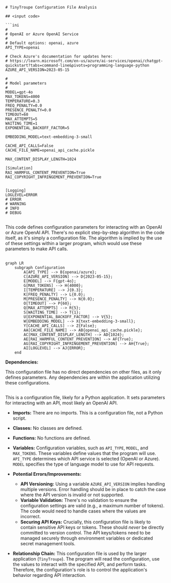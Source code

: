 ```MD
# TinyTroupe Configuration File Analysis

## <input code>

```ini
#
# OpenAI or Azure OpenAI Service
#
# Default options: openai, azure
API_TYPE=openai

# Check Azure's documentation for updates here:
# https://learn.microsoft.com/en-us/azure/ai-services/openai/chatgpt-quickstart?tabs=command-line&pivots=programming-language-python
AZURE_API_VERSION=2023-05-15

#
# Model parameters
#
MODEL=gpt-4o
MAX_TOKENS=4000
TEMPERATURE=0.3
FREQ_PENALTY=0.0
PRESENCE_PENALTY=0.0
TIMEOUT=60
MAX_ATTEMPTS=5
WAITING_TIME=1
EXPONENTIAL_BACKOFF_FACTOR=5

EMBEDDING_MODEL=text-embedding-3-small 

CACHE_API_CALLS=False
CACHE_FILE_NAME=openai_api_cache.pickle

MAX_CONTENT_DISPLAY_LENGTH=1024

[Simulation]
RAI_HARMFUL_CONTENT_PREVENTION=True
RAI_COPYRIGHT_INFRINGEMENT_PREVENTION=True


[Logging]
LOGLEVEL=ERROR
# ERROR
# WARNING
# INFO
# DEBUG
```

## <algorithm>

This code defines configuration parameters for interacting with an OpenAI or Azure OpenAI API.  There's no explicit step-by-step algorithm in the code itself, as it's simply a configuration file.  The algorithm is implied by the use of these settings within a larger program, which would use these parameters to make API calls.

## <mermaid>

```mermaid
graph LR
    subgraph Configuration
        A[API_TYPE] --> B{openai/azure};
        C[AZURE_API_VERSION] --> D{2023-05-15};
        E[MODEL] --> F{gpt-4o};
        G[MAX_TOKENS] --> H{4000};
        I[TEMPERATURE] --> J{0.3};
        K[FREQ_PENALTY] --> L{0.0};
        M[PRESENCE_PENALTY] --> N{0.0};
        O[TIMEOUT] --> P{60};
        Q[MAX_ATTEMPTS] --> R{5};
        S[WAITING_TIME] --> T{1};
        U[EXPONENTIAL_BACKOFF_FACTOR] --> V{5};
        W[EMBEDDING_MODEL] --> X{text-embedding-3-small};
        Y[CACHE_API_CALLS] --> Z{False};
        AA[CACHE_FILE_NAME] --> AB{openai_api_cache.pickle};
        AC[MAX_CONTENT_DISPLAY_LENGTH] --> AD{1024};
        AE[RAI_HARMFUL_CONTENT_PREVENTION] --> AF{True};
        AG[RAI_COPYRIGHT_INFRINGEMENT_PREVENTION] --> AH{True};
        AI[LOGLEVEL] --> AJ{ERROR};
    end
```

**Dependencies:**

This configuration file has no direct dependencies on other files, as it only defines parameters. Any dependencies are within the application utilizing these configurations.


## <explanation>

This is a configuration file, likely for a Python application. It sets parameters for interacting with an API, most likely an OpenAI API.

* **Imports:** There are no imports. This is a configuration file, not a Python script.

* **Classes:** No classes are defined.

* **Functions:** No functions are defined.

* **Variables:** Configuration variables, such as `API_TYPE`, `MODEL`, and `MAX_TOKENS`. These variables define values that the program will use.  `API_TYPE` determines which API service is selected (OpenAI or Azure).  `MODEL` specifies the type of language model to use for API requests.

* **Potential Errors/Improvements:**
    * **API Versioning:** Using a variable `AZURE_API_VERSION` implies handling multiple versions. Error handling should be in place to catch the case where the API version is invalid or not supported.
    * **Variable Validation:**  There's no validation to ensure the configuration settings are valid (e.g., a maximum number of tokens). The code would need to handle cases where the values are incorrect.
    * **Securing API Keys:**  Crucially, this configuration file is likely to contain sensitive API keys or tokens. These should *never* be directly committed to version control. The API keys/tokens need to be managed securely through environment variables or dedicated secret management tools.

* **Relationship Chain:**  This configuration file is used by the larger application (`TinyTroupe`).  The program will read the configuration, use the values to interact with the specified API, and perform tasks.  Therefore, the configuration's role is to control the application's behavior regarding API interaction.